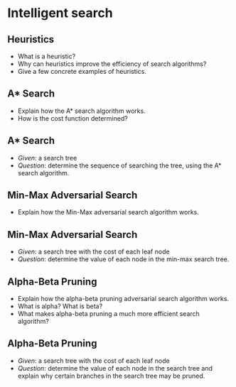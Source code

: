 # Intelligent search

## Heuristics
* What is a heuristic?
* Why can heuristics improve the efficiency of search algorithms?
* Give a few concrete examples of heuristics.

## A* Search
* Explain how the A* search algorithm works.
* How is the cost function determined?

## A* Search
* *Given*: a search tree
* *Question*: determine the sequence of searching the tree, using the A* search algorithm.

## Min-Max Adversarial Search
* Explain how the Min-Max adversarial search algorithm works.

## Min-Max Adversarial Search
* *Given*: a search tree with the cost of each leaf node
* *Question*: determine the value of each node in the min-max search tree.

## Alpha-Beta Pruning
* Explain how the alpha-beta pruning adversarial search algorithm works.
* What is alpha? What is beta?
* What makes alpha-beta pruning a much more efficient search algorithm?

## Alpha-Beta Pruning
* *Given*: a search tree with the cost of each leaf node
* *Question*: determine the value of each node in the search tree and explain why certain branches in the search tree may be pruned.